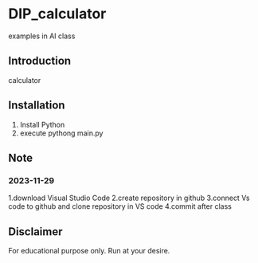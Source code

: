 # DIP_calculator
examples in AI class

## Introduction
calculator

## Installation
1. Install Python
2. execute pythong main.py

##  Note
### 2023-11-29
1.download Visual Studio Code
2.create repository in github
3.connect Vs code to github and clone repository in VS code
4.commit after class

## Disclaimer
For educational purpose only. Run at your desire.